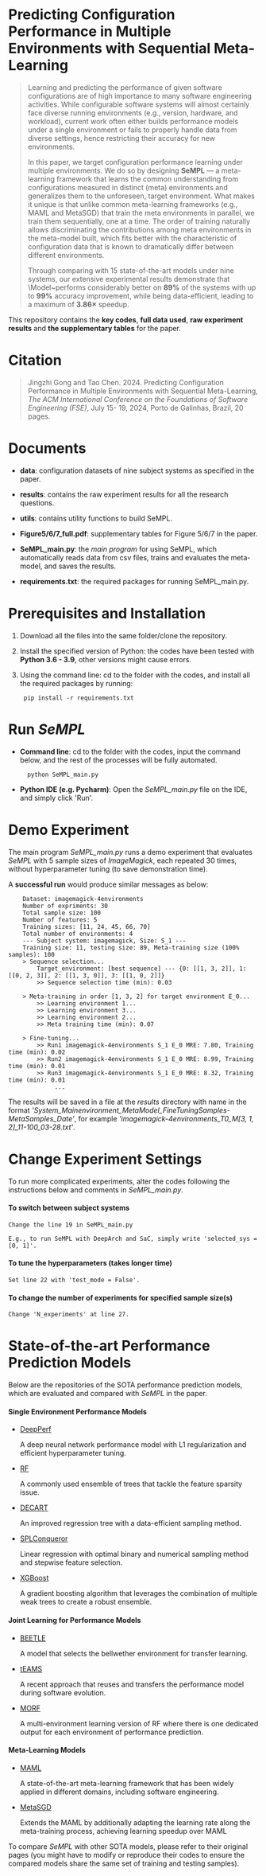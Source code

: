 # Predicting Configuration Performance in Multiple Environments with Sequential Meta-Learning
>Learning and predicting the performance of given software configurations are of high importance to many software engineering activities. While configurable software systems will almost certainly face diverse running environments (e.g., version, hardware, and workload), current work often either builds performance models under a single environment or fails to properly handle data from diverse settings, hence restricting their accuracy for new environments.
>
>In this paper, we target configuration performance learning under multiple environments. We do so by designing **SeMPL** — a meta-learning framework that learns the common understanding from configurations measured in distinct (meta) environments and generalizes them to the unforeseen, target environment. What makes it unique is that unlike common meta-learning frameworks (e.g., MAML and MetaSGD) that train the meta environments in parallel, we train them sequentially, one at a time. The order of training naturally allows discriminating the contributions among meta environments in the meta-model built, which fits better with the characteristic of configuration data that is known to dramatically differ between different environments.
>
>Through comparing with 15 state-of-the-art models under nine systems, our extensive experimental results demonstrate that \Model~performs considerably better on **89%** of the systems with up to **99%** accuracy improvement, while being data-efficient, leading to a maximum of **3.86×** speedup.

This repository contains the **key codes**, **full data used**, **raw experiment results** and **the supplementary tables** for the paper.

# Citation

>Jingzhi Gong and Tao Chen. 2024. Predicting Configuration Performance in Multiple Environments with
Sequential Meta-Learning, *The ACM International Conference on the Foundations of Software Engineering (FSE)*, July 15-
19, 2024, Porto de Galinhas, Brazil, 20 pages.

# Documents
- **data**:
configuration datasets of nine subject systems as specified in the paper.

- **results**:
contains the raw experiment results for all the research questions.

- **utils**:
contains utility functions to build SeMPL.

- **Figure5/6/7_full.pdf**:
supplementary tables for Figure 5/6/7 in the paper.

- **SeMPL_main.py**: 
the *main program* for using SeMPL, which automatically reads data from csv files, trains and evaluates the meta-model, and saves the results.

- **requirements.txt**:
the required packages for running SeMPL_main.py.

# Prerequisites and Installation
1. Download all the files into the same folder/clone the repository.

2. Install the specified version of Python:
the codes have been tested with **Python 3.6 - 3.9**, other versions might cause errors.

3. Using the command line: cd to the folder with the codes, and install all the required packages by running:

        pip install -r requirements.txt



# Run *SeMPL*

- **Command line**: cd to the folder with the codes, input the command below, and the rest of the processes will be fully automated.

        python SeMPL_main.py
        
- **Python IDE (e.g. Pycharm)**: Open the *SeMPL_main.py* file on the IDE, and simply click 'Run'.


# Demo Experiment
The main program *SeMPL_main.py* runs a demo experiment that evaluates *SeMPL* with 5 sample sizes of *ImageMagick*, 
each repeated 30 times, without hyperparameter tuning (to save demonstration time).

A **successful run** would produce similar messages as below: 

        Dataset: imagemagick-4environments
        Number of expriments: 30 
        Total sample size: 100 
        Number of features: 5 
        Training sizes: [11, 24, 45, 66, 70] 
        Total number of environments: 4
        --- Subject system: imagemagick, Size: S_1 ---
        Training size: 11, testing size: 89, Meta-training size (100% samples): 100
        > Sequence selection...
        	Target_environment: [best sequence] --- {0: [[1, 3, 2]], 1: [[0, 2, 3]], 2: [[1, 3, 0]], 3: [[1, 0, 2]]}
        	>> Sequence selection time (min): 0.03

        > Meta-training in order [1, 3, 2] for target environment E_0...
        	>> Learning environment 1...
        	>> Learning environment 3...
        	>> Learning environment 2...
        	>> Meta training time (min): 0.07
         
        > Fine-tuning...
        	>> Run1 imagemagick-4environments S_1 E_0 MRE: 7.80, Training time (min): 0.02
        	>> Run2 imagemagick-4environments S_1 E_0 MRE: 8.99, Training time (min): 0.01
        	>> Run3 imagemagick-4environments S_1 E_0 MRE: 8.32, Training time (min): 0.01
                 ...

The results will be saved in a file at the *results* directory with name in the format *'System_Mainenvironment_MetaModel_FineTuningSamples-MetaSamples_Date'*, for example *'imagemagick-4environments_T0_M[3, 1, 2]_11-100_03-28.txt'*.

# Change Experiment Settings
To run more complicated experiments, alter the codes following the instructions below and comments in *SeMPL_main.py*.

#### To switch between subject systems
    Change the line 19 in SeMPL_main.py

    E.g., to run SeMPL with DeepArch and SaC, simply write 'selected_sys = [0, 1]'.
    
    
#### To tune the hyperparameters (takes longer time)
    Set line 22 with 'test_mode = False'.


#### To change the number of experiments for specified sample size(s)
    Change 'N_experiments' at line 27.
    

# State-of-the-art Performance Prediction Models
Below are the repositories of the SOTA performance prediction models, which are evaluated and compared with *SeMPL* in the paper. 

#### Single Environment Performance Models
- [DeepPerf](https://github.com/DeepPerf/DeepPerf)

    A deep neural network performance model with L1 regularization and efficient hyperparameter tuning.
    
- [RF](https://scikit-learn.org/stable/modules/generated/sklearn.ensemble.RandomForestRegressor.html)

    A commonly used ensemble of trees that tackle the feature sparsity issue.

- [DECART](https://github.com/jmguo/DECART)

    An improved regression tree with a data-efficient sampling method.

- [SPLConqueror](https://github.com/se-sic/SPLConqueror)

    Linear regression with optimal binary and numerical sampling method and stepwise feature selection.

- [XGBoost](https://scikit-learn.org/stable/modules/generated/sklearn.ensemble.GradientBoostingRegressor.html)

    A gradient boosting algorithm that leverages the combination of multiple weak trees to create a robust ensemble.
    
   
#### Joint Learning for Performance Models

- [BEETLE](https://github.com/ai-se/BEETLE)

   A model that selects the bellwether environment for transfer learning.
   
- [tEAMS](https://zenodo.org/record/4960172#.ZCHaK8JBzN8)

   A recent approach that reuses and transfers the performance model during software evolution.
   
- [MORF](https://scikit-learn.org/stable/modules/generated/sklearn.ensemble.RandomForestRegressor.html)

   A multi-environment learning version of RF where there is one dedicated output for each environment of performance prediction.
    
#### Meta-Learning Models

- [MAML](https://github.com/cbfinn/maml)

   A state-of-the-art meta-learning framework that has been widely applied in different domains, including software engineering.
   
- [MetaSGD](https://github.com/jik0730/Meta-SGD-pytorch)

   Extends the MAML by additionally adapting the learning rate along the meta-training process, achieving learning speedup over MAML


To compare *SeMPL* with other SOTA models, please refer to their original pages (you might have to modify or reproduce their codes to ensure the compared models share the same set of training and testing samples).
